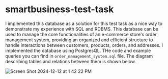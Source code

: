 # smartbusiness-test-task


I implemented this database as a solution for this test task as a nice way to demonstrate my experience with SQL and RDBMS. This database can be used to manage the core functionalities of an e-commerce store's order management system, providing an organized and efficient structure to handle interactions between customers, products, orders, and addresses. I implemented the database using PostgresQL. THe code and example queries you can find in `order_management_system.sql` file. The diagram describing tables and relations between them is shown below. 

![Screen Shot 2024-12-12 at 1 42 22 PM](https://github.com/user-attachments/assets/40c1b6c5-8461-498f-aef9-648ecfc3a689)

